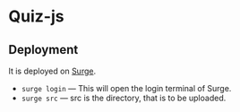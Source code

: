 # Quiz-js

## Deployment
It is deployed on [Surge](https://surge.sh/).
- `surge login` — This will open the login terminal of Surge.
- `surge src` — src is the directory, that is to be uploaded.
